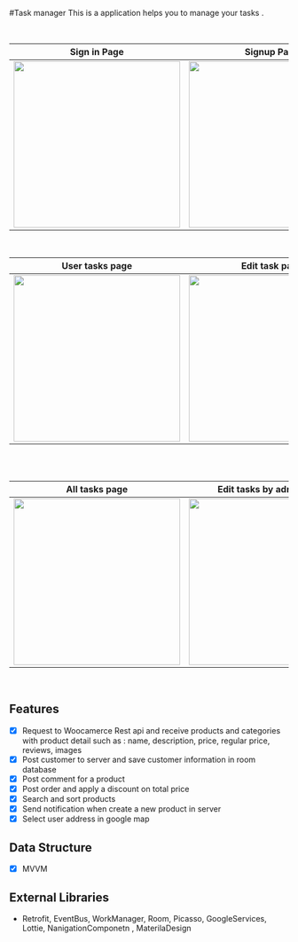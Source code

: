 #Task manager 
This is a application helps you to manage your tasks .

<br>

|Sign in Page | Signup Page |User tasks page |Add task page|Date picker page|Time picker page|
|--|--|--|--|--|--|
| <img src="https://user-images.githubusercontent.com/74787164/110634358-1c643d00-81bf-11eb-9624-dcf7904c4a58.jpg" width=300px> |<img src="https://user-images.githubusercontent.com/74787164/110634565-56354380-81bf-11eb-9764-e5a407c8afe3.jpg" width=300px> |<img src="https://user-images.githubusercontent.com/74787164/110634765-95fc2b00-81bf-11eb-99a4-3305dbf82389.jpg" width=300px> |<img src="https://user-images.githubusercontent.com/74787164/110634884-b88e4400-81bf-11eb-8bbb-8620d2f87d21.jpg" width=300px> |<img src="https://user-images.githubusercontent.com/74787164/110634995-deb3e400-81bf-11eb-94e0-1da107cdaec0.jpg" width=300px> |<img src="https://user-images.githubusercontent.com/74787164/110635003-e07da780-81bf-11eb-9d57-807a99457072.jpg" width=300px> |

<br>

|User tasks page |Edit task page |  Sahre task Page |Take picture page | Search task Page |Admin page|
|--|--|--|--|--|--|
| <img src="https://user-images.githubusercontent.com/74787164/110635545-79acbe00-81c0-11eb-99a4-7fb8a1c8b2f2.jpg" width=300px> | <img src="https://user-images.githubusercontent.com/74787164/110635701-a2cd4e80-81c0-11eb-8494-33e03c15792f.jpg" width=300px> | <img src="https://user-images.githubusercontent.com/74787164/110635818-c6909480-81c0-11eb-97d8-ad467b0fdd3a.jpg" width=300px> | <img src="https://user-images.githubusercontent.com/74787164/110636290-59313380-81c1-11eb-8a27-8480ba8b40c9.jpg" width=300px> |<img src="https://user-images.githubusercontent.com/74787164/110635845-d0b29300-81c0-11eb-956a-5e7ff18a7868.jpg" width=300px> |<img src="https://user-images.githubusercontent.com/74787164/110636762-e5435b00-81c1-11eb-866d-a356cf8a526a.jpg" width=300px> |


<br>
<br>

|All tasks page |Edit tasks by admin page | All users Page |
|--|--|--|
| <img src="https://user-images.githubusercontent.com/74787164/110637165-5b47c200-81c2-11eb-9e72-b6c8d3722a74.jpg" width=300px> | <img src="https://user-images.githubusercontent.com/74787164/110637190-600c7600-81c2-11eb-9331-cd8b3ba6b8de.jpg" width=300px> | <img src="(https://user-images.githubusercontent.com/74787164/110637179-5e42b280-81c2-11eb-8cac-edb5723bbba3.jpg" width=300px> | 
<br>


 ## Features
 - [x] Request to Woocamerce Rest api and receive products and categories with product detail such as : name, description, price, regular price, reviews, images
 - [x] Post customer to server and save customer information in room database
 - [x] Post comment for a product 
 - [x] Post order and apply a discount on total price
 - [x] Search and sort products
 - [x] Send notification when create a new product in server
 - [x] Select user address in google map
 
 ## Data Structure 
 
- [x] MVVM
 
 ## External Libraries
 - Retrofit, EventBus, WorkManager, Room, Picasso, GoogleServices, Lottie, NanigationComponetn , MaterilaDesign
